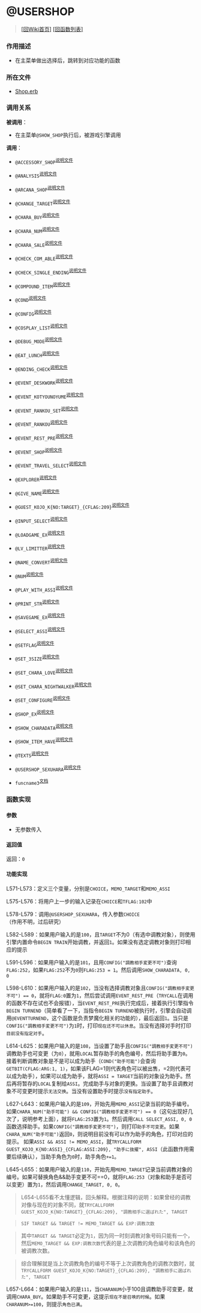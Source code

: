 ﻿# @USERSHOP

> [\[回Wiki首页\]](/Wiki) [\[回函数列表\]](/Wiki/erasqn_wiki/function/README.md)

### 作用描述

+ 在主菜单做出选择后，跳转到对应功能的函数

### 所在文件

+ [Shop.erb](/ERB/SHOP/Shop.erb#L570-L896)

### 调用关系

**被调用**：

+ 在主菜单`@SHOW_SHOP`执行后，被游戏引擎调用

**调用**：

+ `@ACCESSORY_SHOP`<sup>[说明文件](.)</sup>

+ `@ANALYSIS`<sup>[说明文件](.)</sup>

+ `@ARCANA_SHOP`<sup>[说明文件](.)</sup>

+ `@CHANGE_TARGET`<sup>[说明文件](.)</sup>

+ `@CHARA_BUY`<sup>[说明文件](.)</sup>

+ `@CHARA_NUM`<sup>[说明文件](.)</sup>

+ `@CHARA_SALE`<sup>[说明文件](.)</sup>

+ `@CHECK_COM_ABLE`<sup>[说明文件](.)</sup>

+ `@CHECK_SINGLE_ENDING`<sup>[说明文件](.)</sup>

+ `@COMPOUND_ITEM`<sup>[说明文件](.)</sup>

+ `@COND`<sup>[说明文件](.)</sup>

+ `@CONFIG`<sup>[说明文件](.)</sup>

+ `@COSPLAY_LIST`<sup>[说明文件](.)</sup>

+ `@DEBUG_MODE`<sup>[说明文件](.)</sup>

+ `@EAT_LUNCH`<sup>[说明文件](.)</sup>

+ `@ENDING_CHECK`<sup>[说明文件](.)</sup>

+ `@EVENT_DESKWORK`<sup>[说明文件](.)</sup>

+ `@EVENT_KOTYOUNOYUME`<sup>[说明文件](.)</sup>

+ `@EVENT_RANKOU_SET`<sup>[说明文件](.)</sup>

+ `@EVENT_RANKOU`<sup>[说明文件](.)</sup>

+ `@EVENT_REST_PRE`<sup>[说明文件](.)</sup>

+ `@EVENT_SHOP`<sup>[说明文件](.)</sup>

+ `@EVENT_TRAVEL_SELECT`<sup>[说明文件](.)</sup>

+ `@EXPLORER`<sup>[说明文件](.)</sup>

+ `@GIVE_NAME`<sup>[说明文件](.)</sup>

+ `@GUEST_KOJO_K{NO:TARGET}_{CFLAG:209}`<sup>[说明文件](.)</sup>

+ `@INPUT_SELECT`<sup>[说明文件](.)</sup>

+ `@LOADGAME_EX`<sup>[说明文件](.)</sup>

+ `@LV_LIMITTER`<sup>[说明文件](.)</sup>

+ `@NAME_CONVERT`<sup>[说明文件](.)</sup>

+ `@NUM`<sup>[说明文件](.)</sup>

+ `@PLAY_WITH_ASSI`<sup>[说明文件](.)</sup>

+ `@PRINT_STR`<sup>[说明文件](.)</sup>

+ `@SAVEGAME_EX`<sup>[说明文件](.)</sup>

+ `@SELECT_ASSI`<sup>[说明文件](.)</sup>

+ `@SETFLAG`<sup>[说明文件](.)</sup>

+ `@SET_3SIZE`<sup>[说明文件](.)</sup>

+ `@SET_CHARA_LOVE`<sup>[说明文件](.)</sup>

+ `@SET_CHARA_NIGHTWALKER`<sup>[说明文件](.)</sup>

+ `@SET_CONFIGURE`<sup>[说明文件](.)</sup>

+ `@SHOP_EX`<sup>[说明文件](.)</sup>

+ `@SHOW_CHARADATA`<sup>[说明文件](.)</sup>

+ `@SHOW_ITEM_HAVE`<sup>[说明文件](.)</sup>

+ `@TEXTS`<sup>[说明文件](.)</sup>

+ `@USERSHOP_SEXUHARA`<sup>[说明文件](.)</sup>
﻿
+ `funcname3`<sup>[文档](https://osdn.net/projects/emuera/wiki/FrontPage)</sup>

### 函数实现

#### 参数

+ 无参数传入

#### 返回值

返回：`0`

#### 功能实现

L571-L573：定义三个变量，分别是`CHOICE`，`MEMO_TARGET`和`MEMO_ASSI`

L575-L576：将用户上一步的输入记录在`CHOICE`和`TFLAG:102`中

L578-L579：调用`@USERSHOP_SEXUHARA`，传入参数`CHOICE`（作用不明，过后研究）

L582-L589：如果用户输入的是`100`，且`TARGET`不为0（有选中调教对象），则使用引擎内置命令`BEGIN TRAIN`开始调教，并返回`1`。如果没有选定调教对象则打印相应的提示

L591-L596：如果用户输入的是`101`，且用`CONFIG("調教相手変更不可")`查询`FLAG:252`，如果`FLAG:252`不为`0`则`FLAG:253 = 1`。然后调用`SHOW_CHARADATA, 0, 0`

L598-L610：如果用户输入的是`102`，当没有选择调教对象且`CONFIG("調教相手変更不可") == 0`，就将`FLAG:0`置为`1`，然后尝试调用`EVENT_REST_PRE`（`TRYCALL`在调用的函数不存在试也不会报错），当`EVENT_REST_PRE`执行完成后，接着执行引擎指令`BEGIN TURNEND`（简单看了一下，当指令`BEGIN TURNEND`被执行时，引擎会自动调用`@EVENTTURNEND`，这个函数是负责梦魔化相关的功能的），最后返回`1`。当只是`CONFIG("調教相手変更不可")`为`1`时，打印`现在还不可以休息`。当没有选择对手时打印`目前没有指定对手`。

L614-L625：如果用户输入的是`108`，当设置了助手且`CONFIG("調教相手変更不可")`调教助手也可变更（为`0`），就用`LOCAL`暂存助手的角色编号，然后将助手置为`0`。接着判断调教对象是不是可以成为助手（`COND("助手可能")`会查询`GETBIT(CFLAG:ARG:1, 1)`，如果该FLAG=1则代表角色可以被出售，=2则代表可以成为助手），如果可以成为助手，就将`ASSI = TARGET`当前的对象设为助手。然后再将暂存的`LOCAL`复制给`ASSI`。完成助手与对象的更换。当设置了助手且调教对象不可变更时提示`无法交换`。当没有设置助手时提示`没有指定助手`。

L627-L643：如果用户输入的是`109`，开始先用`MEMO_ASSI`记录当前的助手编号。如果`CHARA_NUM("助手可能") && CONFIG("調教相手変更不可") == 0`（这句出现好几次了，说明参考上面），就将`FLAG:253`置为`1`。然后调用`CALL SELECT_ASSI, 0, 0`函数选择助手。如果`CONFIG("調教相手変更不可")`，则打印`助手不可变更`。如果`CHARA_NUM("助手可能")`返回`0`，则说明目前没有可以作为助手的角色，打印对应的提示。
如果`ASSI && ASSI != MEMO_ASSI`，就`TRYCALLFORM GUEST_KOJO_K{NO:ASSI}_{CFLAG:ASSI:209}, "助手に抜擢", ASSI`（此函数作用需要后续确认），当助手角色为`0`时，助手角色`+=1`。

L645-L655：如果用户输入的是`110`，开始先用`MEMO_TARGET`记录当前调教对象的编号。如果可替换角色&&助手变更不可==0，就将`FLAG:253`（对象和助手是否可以变更）置为`1`，然后调用`CHANGE_TARGET, 0, 0`。

> L654-L655看不太懂逻辑，回头解释。根据注释的说明：如果曾经的调教对像与现在的对象不同，就`TRYCALLFORM GUEST_KOJO_K{NO:TARGET}_{CFLAG:209}, "調教相手に選ばれた", TARGET`

> `SIF TARGET && TARGET != MEMO_TARGET && EXP:调教次数`

> 其中`TARGET && TARGET`必定为`1`，因为同一时刻调教对象号码只能有一个，然后`MEMO_TARGET && EXP:调教次数`代表的是上次调教的角色编号和该角色的被调教次数。

> 综合理解就是当上次调教角色的编号不等于上次调教角色的调教次数时，就`TRYCALLFORM GUEST_KOJO_K{NO:TARGET}_{CFLAG:209}, "調教相手に選ばれた", TARGET`

L657-L664：如果用户输入的是`111`，当`CHARANUM`小于100且调教助手可变更，就调用`CHARA_BUY`。如果助手不可变更，这提示`现在不是召唤的时候`。如果`CHARANUM>=100`，则提示`角色已满`。
